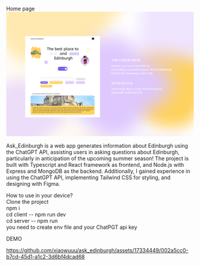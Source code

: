 Home page
![alt text](https://github.com/xiaowuuu/ask_edinburgh/blob/main/images/home_page.png)

Ask_Edinburgh is a web app generates information about Edinburgh using the ChatGPT API, assisting users in asking questions about Edinburgh, particularly in anticipation of the upcoming summer season! The project is built with Typescript and React framework as frontend, and Node.js with Express and MongoDB as the backend. Additionally, I gained experience in using the ChatGPT API, implementing Tailwind CSS for styling, and designing with Figma. 

How to use in your device?
<br />Clone the project
<br />npm i
<br />cd client -- npm run dev
<br />cd server -- npm run
<br />you need to create env file and your ChatPGT api key

DEMO




https://github.com/xiaowuuu/ask_edinburgh/assets/17334449/002a5cc0-b7cd-45d1-a1c2-3d6bf4dcad68

